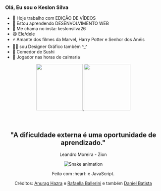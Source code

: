 ### Olá, Eu sou o Keslon Silva

- 🔭 Hoje trabalho com EDIÇÃO DE VÍDEOS
- 🌱 Estou aprendendo DESENVOLVIMENTO WEB
- 💬 Me chama no insta: keslonsilva26
- 😄 Ele/dele
- ⚡ Amante dos filmes da Marvel, Harry Potter e Senhor dos Anéis
- 🧑‍🎨 sou Designer Gráfico também ^_^
- 🍣 Comedor de Sushi
- 🧙‍ Jogador nas horas de calmaria 


<div align="center">
  <a href="https://github.com/KeslonSilva">
    <img height="150em" src="https://github-readme-stats.vercel.app/api?username=KeslonSilva&count_private=true&include_all_commits=true&show_icons=true&theme=dracula&hide_border=false&show_owner=true"/>
    <img height="150em" src="https://github-readme-stats.vercel.app/api/top-langs/?username=KeslonSilva&theme=dracula&hide_border=false&&layout=compact"/>
  </a>
</div>

<div align="center">
  <br>
  <br>
 </div>
 
 <div align="center">
  
 ## "A dificuldade externa é uma oportunidade de aprendizado."
 Leandro Moreira - Zion
  
</div>
 


<div align="center">
  
  ![Snake animation](https://github.com/danielbped/danielbped/blob/output/github-contribution-grid-snake.svg)
  
</div>

<div align="center">
  <p>Feito com :heart: e JavaScript.</p>
  <p>Créditos: <a href="https://github.com/anuraghazra/github-readme-stats">Anurag Hazra</a> e <a href="https://github.com/rafaballerini">Rafaella Ballerini</a> e também <a href="https://github.com/danielbped"> Daniel Batista </a></p>
</div>



